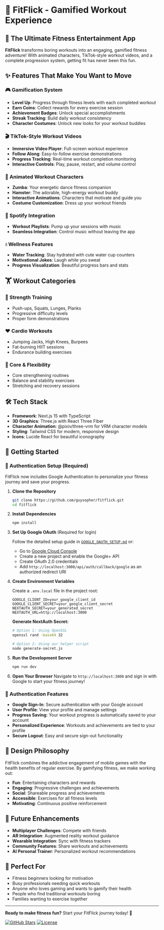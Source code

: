 # 🎯 FitFlick - Gamified Workout Experience

## 🚀 The Ultimate Fitness Entertainment App

**FitFlick** transforms boring workouts into an engaging, gamified fitness adventure! With animated characters, TikTok-style workout videos, and a complete progression system, getting fit has never been this fun.

## ✨ Features That Make You Want to Move

### 🎮 Gamification System
- **Level Up**: Progress through fitness levels with each completed workout
- **Earn Coins**: Collect rewards for every exercise session
- **Achievement Badges**: Unlock special accomplishments
- **Streak Tracking**: Build daily workout consistency
- **Character Costumes**: Unlock new looks for your workout buddies

### 🎬 TikTok-Style Workout Videos
- **Immersive Video Player**: Full-screen workout experience
- **Follow Along**: Easy-to-follow exercise demonstrations
- **Progress Tracking**: Real-time workout completion monitoring
- **Interactive Controls**: Play, pause, restart, and volume control

### 🐹 Animated Workout Characters
- **Zumba**: Your energetic dance fitness companion
- **Hamster**: The adorable, high-energy workout buddy
- **Interactive Animations**: Characters that motivate and guide you
- **Costume Customization**: Dress up your workout friends

### 🎵 Spotify Integration
- **Workout Playlists**: Pump up your sessions with music
- **Seamless Integration**: Control music without leaving the app

### 💧 Wellness Features
- **Water Tracking**: Stay hydrated with cute water cup counters
- **Motivational Jokes**: Laugh while you sweat
- **Progress Visualization**: Beautiful progress bars and stats

## 🏋️ Workout Categories

### 💪 Strength Training
- Push-ups, Squats, Lunges, Planks
- Progressive difficulty levels
- Proper form demonstrations

### ❤️ Cardio Workouts
- Jumping Jacks, High Knees, Burpees
- Fat-burning HIIT sessions
- Endurance building exercises

### 🧘 Core & Flexibility
- Core strengthening routines
- Balance and stability exercises
- Stretching and recovery sessions

## 🛠️ Tech Stack

- **Framework**: Next.js 15 with TypeScript
- **3D Graphics**: Three.js with React Three Fiber
- **Character Animation**: @pixiv/three-vrm for VRM character models
- **Styling**: Tailwind CSS for modern, responsive design
- **Icons**: Lucide React for beautiful iconography

## 🎯 Getting Started

### 🔐 Authentication Setup (Required)

FitFlick now includes Google Authentication to personalize your fitness journey and save your progress.

1. **Clone the Repository**
   ```bash
   git clone https://github.com/guysopher/fitflick.git
   cd fitflick
   ```

2. **Install Dependencies**
   ```bash
   npm install
   ```

3. **Set Up Google OAuth** (Required for login)
   
   Follow the detailed setup guide in [`GOOGLE_OAUTH_SETUP.md`](./GOOGLE_OAUTH_SETUP.md) or:
   
   - Go to [Google Cloud Console](https://console.cloud.google.com/)
   - Create a new project and enable the Google+ API
   - Create OAuth 2.0 credentials
   - Add `http://localhost:3000/api/auth/callback/google` as an authorized redirect URI

4. **Create Environment Variables**
   
   Create a `.env.local` file in the project root:
   ```env
   GOOGLE_CLIENT_ID=your_google_client_id
   GOOGLE_CLIENT_SECRET=your_google_client_secret
   NEXTAUTH_SECRET=your_generated_secret
   NEXTAUTH_URL=http://localhost:3000
   ```
   
   **Generate NextAuth Secret:**
   ```bash
   # Option 1: Using OpenSSL
   openssl rand -base64 32
   
   # Option 2: Using our helper script
   node generate-secret.js
   ```

5. **Run the Development Server**
   ```bash
   npm run dev
   ```

6. **Open Your Browser**
   Navigate to `http://localhost:3000` and sign in with Google to start your fitness journey!

### 🔑 Authentication Features

- **Google Sign-In**: Secure authentication with your Google account
- **User Profile**: View your profile and manage settings
- **Progress Saving**: Your workout progress is automatically saved to your account
- **Personalized Experience**: Workouts and achievements are tied to your profile
- **Secure Logout**: Easy and secure sign-out functionality

## 🎨 Design Philosophy

FitFlick combines the addictive engagement of mobile games with the health benefits of regular exercise. By gamifying fitness, we make working out:

- **Fun**: Entertaining characters and rewards
- **Engaging**: Progressive challenges and achievements  
- **Social**: Shareable progress and achievements
- **Accessible**: Exercises for all fitness levels
- **Motivating**: Continuous positive reinforcement

## 🔮 Future Enhancements

- **Multiplayer Challenges**: Compete with friends
- **AR Integration**: Augmented reality workout guidance
- **Wearable Integration**: Sync with fitness trackers
- **Community Features**: Share workouts and achievements
- **AI Personal Trainer**: Personalized workout recommendations

## 👥 Perfect For

- Fitness beginners looking for motivation
- Busy professionals needing quick workouts
- Anyone who loves gaming and wants to gamify their health
- People who find traditional workouts boring
- Families wanting to exercise together

---

**Ready to make fitness fun?** Start your FitFlick journey today! 🎉

[![GitHub Stars](https://img.shields.io/github/stars/guysopher/fitflick?style=social)](https://github.com/guysopher/fitflick)
[![License](https://img.shields.io/badge/license-MIT-blue.svg)](LICENSE)
